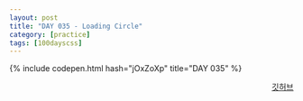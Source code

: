 ```yaml
---
layout: post
title: "DAY 035 - Loading Circle"
category: [practice]
tags: [100dayscss]
---
```


{% include codepen.html hash="jOxZoXp" title="DAY 035" %}

<p align="right">
  <a href="https://github.com/mnmn092631/100daysCSS/tree/main/DAY%20035%20-%20Loading%20Circle" title="깃허브">깃허브</a>
</p>
